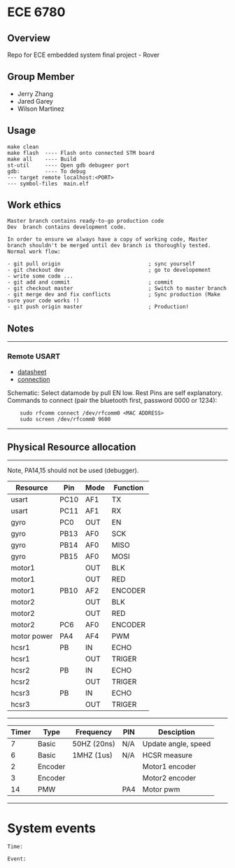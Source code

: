 # ECE 6780

## Overview

Repo for ECE embedded system final project - Rover

## Group Member  

- Jerry Zhang
- Jared Garey
- Wilson Martinez


## Usage

```
make clean 
make flash  ---- Flash onto connected STM board 
make all    ---- Build
st-util     ---- Open gdb debugeer port
gdb:        ---- To debug
--- target remote localhost:<PORT> 
--- symbol-files  main.elf
```

## Work ethics

```
Master branch contains ready-to-go production code
Dev  branch contains development code. 

In order to ensure we always have a copy of working code, Master branch shouldn't be merged until dev branch is thoroughly tested. 
Normal work flow: 

- git pull origin                            ; sync yourself 
- git checkout dev                           ; go to developement
- write some code ...        
- git add and commit                         ; commit
- git checkout master                        ; Switch to master branch
- git merge dev and fix conflicts            ; Sync production (Make sure your code works !) 
- git push origin master                     ; Production! 

```

## Notes

------- 
### Remote USART

- [datasheet](https://www.etechnophiles.com/hc-05-pinout-specifications-datasheet/)
- [connection](https://askubuntu.com/questions/248817/how-to-i-connect-a-raw-serial-terminal-to-a-bluetooth-connection)

Schematic: Select datamode by pull EN low. Rest Pins are self explanatory. 
Commands to connect (pair the bluetooth first, password 0000 or 1234): 

```
    sudo rfcomm connect /dev/rfcomm0 <MAC ADDRESS>
    sudo screen /dev/rfcomm0 9600
```
------ 

## Physical Resource allocation 

---- 
Note, PA14,15 should not be used (debugger). 

| Resource   | Pin  | Mode | Function| 
| ------     | ---- | ---- | ------- | 
| usart      | PC10 | AF1  | TX      |
| usart      | PC11 | AF1  | RX      |
| gyro       | PC0  | OUT  | EN      | 
| gyro       | PB13 | AF0  | SCK     |
| gyro       | PB14 | AF0  | MISO    | 
| gyro       | PB15 | AF0  | MOSI    |
| motor1     |      | OUT  | BLK     |
| motor1     |      | OUT  | RED     | 
| motor1     | PB10 | AF2  | ENCODER |
| motor2     |      | OUT  | BLK     |
| motor2     |      | OUT  | RED     |
| motor2     | PC6  | AF0  | ENCODER |
| motor power| PA4  | AF4  | PWM     |
| hcsr1      | PB   | IN   | ECHO    |  
| hcsr1      |      | OUT  | TRIGER  |
| hcsr2      | PB   | IN   | ECHO    |
| hcsr2      |      | OUT  | TRIGER  |
| hcsr3      | PB   | IN   | ECHO    |
| hcsr3      |      | OUT  | TRIGER  |
---- 
| Timer | Type    | Frequency   | PIN | Desciption |     
| ----- | ------- | ----------  | ------ | --------   | 
| 7     | Basic   |  50HZ (20ns)| N/A | Update angle, speed| 
| 6     | Basic   |  1MHZ (1us) | N/A | HCSR measure  |
| 2     | Encoder |  | | Motor1 encoder|
| 3     | Encoder |  | | Motor2 encoder|
| 14    | PMW     |  | PA4 | Motor  pwm    |
---- 

# System events

```
Time: 

Event: 

```
